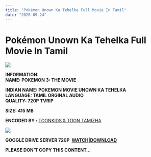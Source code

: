 ```yaml
---
title: "Pokémon Unown Ka Tehelka Full Movie In Tamil"
date: "2020-09-24"
---
```


# Pokémon Unown Ka Tehelka Full Movie In Tamil

[![](https://1.bp.blogspot.com/-e2hfIojz3yw/X1oN-AMdjUI/AAAAAAAAC00/Fokw9UgdQTklA0_pvKN6CNKxyxjt89zaACPcBGAYYCw/w400-h300/Pokemon{c48f4630022c0d57354920639953d21a0626fbbe35cb91b826b45669a52e752e}2B3{c48f4630022c0d57354920639953d21a0626fbbe35cb91b826b45669a52e752e}2BThe{c48f4630022c0d57354920639953d21a0626fbbe35cb91b826b45669a52e752e}2BMovie.jpg)](https://1.bp.blogspot.com/-e2hfIojz3yw/X1oN-AMdjUI/AAAAAAAAC00/Fokw9UgdQTklA0_pvKN6CNKxyxjt89zaACPcBGAYYCw/s650/Pokemon{c48f4630022c0d57354920639953d21a0626fbbe35cb91b826b45669a52e752e}2B3{c48f4630022c0d57354920639953d21a0626fbbe35cb91b826b45669a52e752e}2BThe{c48f4630022c0d57354920639953d21a0626fbbe35cb91b826b45669a52e752e}2BMovie.jpg)

**INFORMATION:  
NAME: POKEMON 3: THE MOVIE**

**INDIAN NAME: **POKEMON MOVIE UNOWN KA TEHELKA**  
LANGUAGE: TAMIL ORGINAL AUDIO  
QUALITY: 720P TVRIP**

**SIZE: 415 MB**

**ENCODED BY :** [TOONKIDS & TOON TAMIZHA](https://www.blogger.com/profile/06591381513114786044 "TOONKIDS & TOON TAMIZHA")

[![](https://1.bp.blogspot.com/-zSJiYuHsugc/X1oOm-wtljI/AAAAAAAAC08/fS350iAroS0qaqH4GKCO-PLwXL9Niz0iwCPcBGAYYCw/w400-h194/Pokemon{c48f4630022c0d57354920639953d21a0626fbbe35cb91b826b45669a52e752e}2BMovie{c48f4630022c0d57354920639953d21a0626fbbe35cb91b826b45669a52e752e}2B3.png)](https://1.bp.blogspot.com/-zSJiYuHsugc/X1oOm-wtljI/AAAAAAAAC08/fS350iAroS0qaqH4GKCO-PLwXL9Niz0iwCPcBGAYYCw/s1115/Pokemon{c48f4630022c0d57354920639953d21a0626fbbe35cb91b826b45669a52e752e}2BMovie{c48f4630022c0d57354920639953d21a0626fbbe35cb91b826b45669a52e752e}2B3.png)

**GOOGLE DRIVE SERVER 720P  [WATCH|DOWNLOAD](https://gplinks.co/n02Id)**

**PLEASE DON’T COPY THIS CONTENT…**
